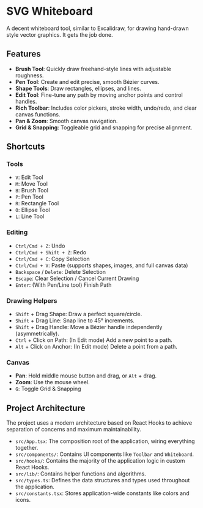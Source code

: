 # SVG Whiteboard

A decent whiteboard tool, similar to Excalidraw, for drawing hand-drawn style vector graphics. It gets the job done.

## Features

- **Brush Tool**: Quickly draw freehand-style lines with adjustable roughness.
- **Pen Tool**: Create and edit precise, smooth Bézier curves.
- **Shape Tools**: Draw rectangles, ellipses, and lines.
- **Edit Tool**: Fine-tune any path by moving anchor points and control handles.
- **Rich Toolbar**: Includes color pickers, stroke width, undo/redo, and clear canvas functions.
- **Pan & Zoom**: Smooth canvas navigation.
- **Grid & Snapping**: Toggleable grid and snapping for precise alignment.

## Shortcuts

### Tools

- `V`: Edit Tool
- `M`: Move Tool
- `B`: Brush Tool
- `P`: Pen Tool
- `R`: Rectangle Tool
- `O`: Ellipse Tool
- `L`: Line Tool

### Editing

- `Ctrl/Cmd + Z`: Undo
- `Ctrl/Cmd + Shift + Z`: Redo
- `Ctrl/Cmd + C`: Copy Selection
- `Ctrl/Cmd + V`: Paste (supports shapes, images, and full canvas data)
- `Backspace` / `Delete`: Delete Selection
- `Escape`: Clear Selection / Cancel Current Drawing
- `Enter`: (With Pen/Line tool) Finish Path

### Drawing Helpers

- `Shift` + Drag Shape: Draw a perfect square/circle.
- `Shift` + Drag Line: Snap line to 45° increments.
- `Shift` + Drag Handle: Move a Bézier handle independently (asymmetrically).
- `Ctrl` + Click on Path: (In Edit mode) Add a new point to a path.
- `Alt` + Click on Anchor: (In Edit mode) Delete a point from a path.

### Canvas

- **Pan**: Hold middle mouse button and drag, or `Alt` + drag.
- **Zoom**: Use the mouse wheel.
- `G`: Toggle Grid & Snapping

## Project Architecture
The project uses a modern architecture based on React Hooks to achieve separation of concerns and maximum maintainability.

- `src/App.tsx`: The composition root of the application, wiring everything together.
- `src/components/`: Contains UI components like `Toolbar` and `Whiteboard`.
- `src/hooks/`: Contains the majority of the application logic in custom React Hooks.
- `src/lib/`: Contains helper functions and algorithms.
- `src/types.ts`: Defines the data structures and types used throughout the application.
- `src/constants.tsx`: Stores application-wide constants like colors and icons.